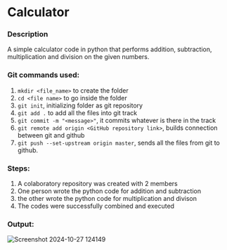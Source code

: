 # Calculator

### Description 
A simple calculator code in python that performs addition, subtraction, multiplication and division on the given numbers.

### Git commands used:
1. `mkdir <file_name>` to create the folder
2. `cd <file name>` to go inside the folder
3. `git init`, initializing folder as git repository
5. `git add .` to add all the files into git track
6. `git commit -m "<message>"`, it commits whatever is there in the track
7. `git remote add origin <GitHub repository link>`, builds connection between git and github
8. `git push --set-upstream origin master`, sends all the files from git to github.

### Steps: 
1. A colaboratory repository was created with 2 members
2. One person wrote the python code for addition and subtraction
3. the other wrote the python code for multiplication and divison
4. The codes were successfully combined and executed

### Output:
![Screenshot 2024-10-27 124149](https://github.com/user-attachments/assets/59f227b4-2ab5-49b2-bfc8-ea06e6cb2d0d)
